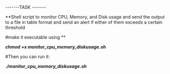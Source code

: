 -------TASK -------

**Shell script to monitor CPU, Memory, and Disk usage and send the output to a file in table format and send an alert if either of them exceeds a certain threshold

#make it executable using **


**_chmod +x monitor_cpu_memory_diskusage.sh_**

#Then you can run it:

**_./monitor_cpu_memory_diskusage.sh_**
